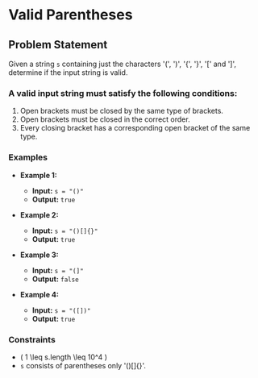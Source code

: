 # Valid Parentheses

## Problem Statement

Given a string `s` containing just the characters '(', ')', '{', '}', '[' and ']', determine if the input string is valid.

### A valid input string must satisfy the following conditions:

1. Open brackets must be closed by the same type of brackets.
2. Open brackets must be closed in the correct order.
3. Every closing bracket has a corresponding open bracket of the same type.

### Examples

- **Example 1:**
  - **Input:** `s = "()"`  
  - **Output:** `true`

- **Example 2:**
  - **Input:** `s = "()[]{}"`  
  - **Output:** `true`

- **Example 3:**
  - **Input:** `s = "(]"`  
  - **Output:** `false`

- **Example 4:**
  - **Input:** `s = "([])"`  
  - **Output:** `true`

### Constraints

- \( 1 \leq s.length \leq 10^4 \)
- `s` consists of parentheses only '()[]{}'.